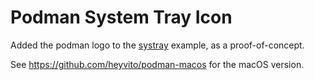 # Podman System Tray Icon

Added the podman logo to the [systray](https://doc.qt.io/qt-5/qtwidgets-desktop-systray-example.html) example, as a proof-of-concept.

See <https://github.com/heyvito/podman-macos> for the macOS version.
